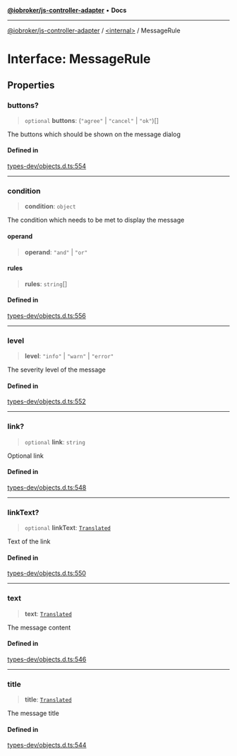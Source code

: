 [**@iobroker/js-controller-adapter**](../../README.md) • **Docs**

***

[@iobroker/js-controller-adapter](../../globals.md) / [\<internal\>](../README.md) / MessageRule

# Interface: MessageRule

## Properties

### buttons?

> `optional` **buttons**: (`"agree"` \| `"cancel"` \| `"ok"`)[]

The buttons which should be shown on the message dialog

#### Defined in

[types-dev/objects.d.ts:554](https://github.com/ioBroker/ioBroker.js-controller/blob/6c3a3884e29c4b6f03de102d699f9813dd546c7d/packages/types-dev/objects.d.ts#L554)

***

### condition

> **condition**: `object`

The condition which needs to be met to display the message

#### operand

> **operand**: `"and"` \| `"or"`

#### rules

> **rules**: `string`[]

#### Defined in

[types-dev/objects.d.ts:556](https://github.com/ioBroker/ioBroker.js-controller/blob/6c3a3884e29c4b6f03de102d699f9813dd546c7d/packages/types-dev/objects.d.ts#L556)

***

### level

> **level**: `"info"` \| `"warn"` \| `"error"`

The severity level of the message

#### Defined in

[types-dev/objects.d.ts:552](https://github.com/ioBroker/ioBroker.js-controller/blob/6c3a3884e29c4b6f03de102d699f9813dd546c7d/packages/types-dev/objects.d.ts#L552)

***

### link?

> `optional` **link**: `string`

Optional link

#### Defined in

[types-dev/objects.d.ts:548](https://github.com/ioBroker/ioBroker.js-controller/blob/6c3a3884e29c4b6f03de102d699f9813dd546c7d/packages/types-dev/objects.d.ts#L548)

***

### linkText?

> `optional` **linkText**: [`Translated`](../type-aliases/Translated.md)

Text of the link

#### Defined in

[types-dev/objects.d.ts:550](https://github.com/ioBroker/ioBroker.js-controller/blob/6c3a3884e29c4b6f03de102d699f9813dd546c7d/packages/types-dev/objects.d.ts#L550)

***

### text

> **text**: [`Translated`](../type-aliases/Translated.md)

The message content

#### Defined in

[types-dev/objects.d.ts:546](https://github.com/ioBroker/ioBroker.js-controller/blob/6c3a3884e29c4b6f03de102d699f9813dd546c7d/packages/types-dev/objects.d.ts#L546)

***

### title

> **title**: [`Translated`](../type-aliases/Translated.md)

The message title

#### Defined in

[types-dev/objects.d.ts:544](https://github.com/ioBroker/ioBroker.js-controller/blob/6c3a3884e29c4b6f03de102d699f9813dd546c7d/packages/types-dev/objects.d.ts#L544)
